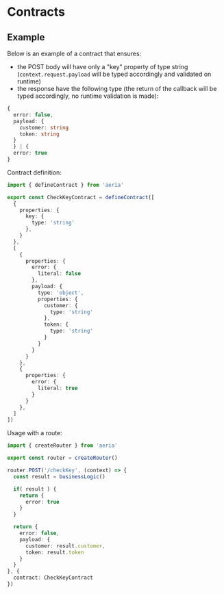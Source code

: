 # Contracts

## 

## Example

Below is an example of a contract that ensures:

- the POST body will have only a "key" property of type string (`context.request.payload` will be typed accordingly and validated on runtime)
- the response have the following type (the return of the callback will be typed accordingly, no runtime validation is made):

```typescript
{
  error: false,
  payload: {
    customer: string
    token: string
  }
  } | {
  error: true
}
```

Contract definition:

```typescript
import { defineContract } from 'aeria'

export const CheckKeyContract = defineContract([
  {
    properties: {
      key: {
        type: 'string'
      },
    }
  },
  [
    {
      properties: {
        error: {
          literal: false
        },
        payload: {
          type: 'object',
          properties: {
            customer: {
              type: 'string'
            },
            token: {
              type: 'string'
            }
          }
        }
      }
    },
    {
      properties: {
        error: {
          literal: true
        }
      }
    },
  ]
])
```

Usage with a route:

```typescript
import { createRouter } from 'aeria'

export const router = createRouter()

router.POST('/checkKey', (context) => {
  const result = businessLogic()

  if( result ) {
    return { 
      error: true
    }
  }

  return {
    error: false,
    payload: {
      customer: result.customer,
      token: result.token
    }
  }
}, {
  contract: CheckKeyContract
})
```
